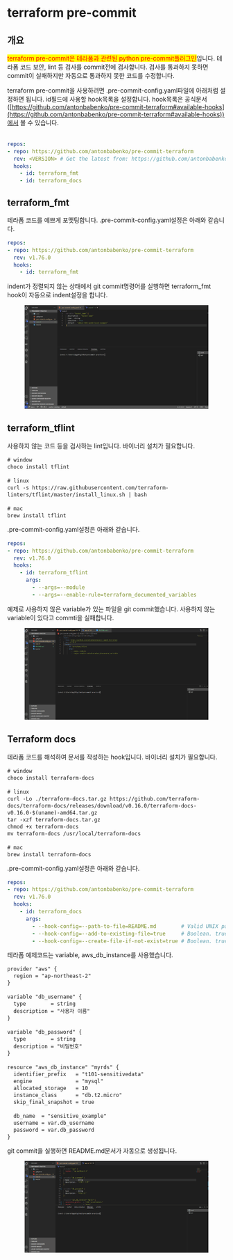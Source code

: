 # terraform pre-commit

## 개요

<mark style="color:red;">terraform pre-commit은 테라폼과 관련된 python pre-commit플러그인</mark>입니다. 테라폼 코드 보안, lint 등 검사를 commit전에 검사합니다. 검사를 통과하지 못하면 commit이 실패하지만 자동으로 통과하지 못한 코드를 수정합니다.



terraform pre-commit을 사용하려면 .pre-commit-config.yaml파일에 아래처럼 설정하면 됩니다. id필드에 사용할 hook목록을 설정합니다. hook목록은 공식문서([https://github.com/antonbabenko/pre-commit-terraform#available-hooks](https://github.com/antonbabenko/pre-commit-terraform#available-hooks))에서 볼 수 있습니다.

```yaml

repos:
- repo: https://github.com/antonbabenko/pre-commit-terraform
  rev: <VERSION> # Get the latest from: https://github.com/antonbabenko/pre-commit-terraform/releases
  hooks:
    - id: terraform_fmt
    - id: terraform_docs
```



## terraform\_fmt&#x20;

테라폼 코드를 예쁘게 포맷팅합니다. .pre-commit-config.yaml설정은 아래와 같습니다.

```yaml
repos:
- repo: https://github.com/antonbabenko/pre-commit-terraform
  rev: v1.76.0
  hooks:
    - id: terraform_fmt
```



indent가 정렬되지 않는 상태에서 git commit명령어를 실행하면 terraform\_fmt hook이 자동으로 indent설정을 합니다.

<figure><img src="../../.gitbook/assets/terraform_fmt.gif" alt=""><figcaption></figcaption></figure>

## terraform\_tflint

사용하지 않는 코드 등을 검사하는 lint입니다. 바이너리 설치가 필요합니다.

```shell
# window
choco install tflint

# linux
curl -s https://raw.githubusercontent.com/terraform-linters/tflint/master/install_linux.sh | bash

# mac
brew install tflint
```



.pre-commit-config.yaml설정은 아래와 같습니다.

```yaml
repos:
- repo: https://github.com/antonbabenko/pre-commit-terraform
  rev: v1.76.0
  hooks:   
    - id: terraform_tflint
      args:
        - --args=--module
        - --args=--enable-rule=terraform_documented_variables
```



예제로 사용하지 않은 variable가 있는 파일을 git commit했습니다. 사용하지 않는 variable이 있다고 commti을 실패합니다.

<figure><img src="../../.gitbook/assets/terraform_tflint.gif" alt=""><figcaption></figcaption></figure>



## Terraform docs

테라폼 코드를 해석하여 문서를 작성하는 hook입니다. 바이너리 설치가 필요합니다.

```shell
# window
choco install terraform-docs

# linux
curl -Lo ./terraform-docs.tar.gz https://github.com/terraform-docs/terraform-docs/releases/download/v0.16.0/terraform-docs-v0.16.0-$(uname)-amd64.tar.gz
tar -xzf terraform-docs.tar.gz
chmod +x terraform-docs
mv terraform-docs /usr/local/terraform-docs

# mac
brew install terraform-docs
```



.pre-commit-config.yaml설정은 아래와 같습니다.

```yaml
repos:
- repo: https://github.com/antonbabenko/pre-commit-terraform
  rev: v1.76.0
  hooks:
    - id: terraform_docs
      args:
        - --hook-config=--path-to-file=README.md        # Valid UNIX path. I.e. ../TFDOC.md or docs/README.md etc.
        - --hook-config=--add-to-existing-file=true     # Boolean. true or false
        - --hook-config=--create-file-if-not-exist=true # Boolean. true or false
```



테라폼 예제코드는 variable, aws\_db\_instance를 사용했습니다.

```hcl
provider "aws" {
  region = "ap-northeast-2"
}

variable "db_username" {
  type        = string
  description = "사용자 이름"
}

variable "db_password" {
  type        = string
  description = "비밀번호"
}

resource "aws_db_instance" "myrds" {
  identifier_prefix   = "t101-sensitivedata"
  engine              = "mysql"
  allocated_storage   = 10
  instance_class      = "db.t2.micro"
  skip_final_snapshot = true

  db_name  = "sensitive_example"
  username = var.db_username
  password = var.db_password
}
```



git commit을 실행하면 README.md문서가 자동으로 생성됩니다.

<figure><img src="../../.gitbook/assets/terraform_tfdocs.gif" alt=""><figcaption></figcaption></figure>
